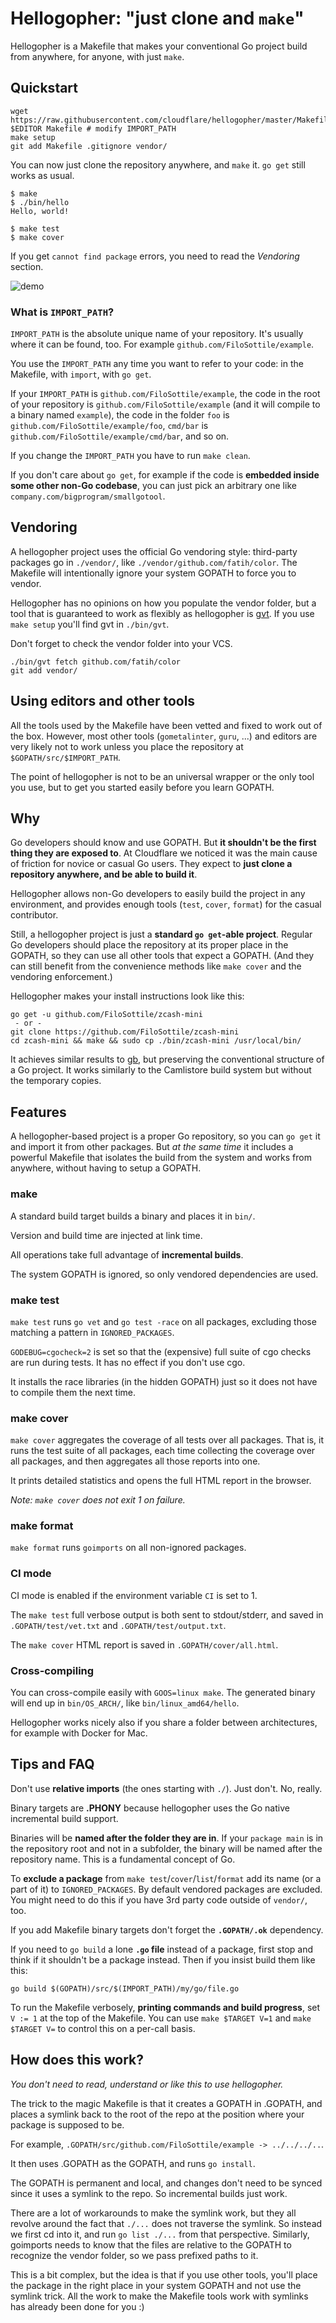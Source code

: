 # Hellogopher: "just clone and `make`"

Hellogopher is a Makefile that makes your conventional Go project build from anywhere, for anyone, with just `make`.

## Quickstart

```
wget https://raw.githubusercontent.com/cloudflare/hellogopher/master/Makefile
$EDITOR Makefile # modify IMPORT_PATH
make setup
git add Makefile .gitignore vendor/
```

You can now just clone the repository anywhere, and `make` it. `go get` still works as usual.

```
$ make
$ ./bin/hello
Hello, world!

$ make test
$ make cover
```

If you get `cannot find package` errors, you need to read the *Vendoring* section.

![demo](https://cloud.githubusercontent.com/assets/1225294/22173691/f2d297ce-dfca-11e6-910f-11b416e4e75a.gif)

### What is `IMPORT_PATH`?

`IMPORT_PATH` is the absolute unique name of your repository. It's usually where it can be found, too. For example `github.com/FiloSottile/example`.

You use the `IMPORT_PATH` any time you want to refer to your code: in the Makefile, with `import`, with `go get`.

If your `IMPORT_PATH` is `github.com/FiloSottile/example`, the code in the root of your repository is `github.com/FiloSottile/example` (and it will compile to a binary named `example`), the code in the folder `foo` is `github.com/FiloSottile/example/foo`, `cmd/bar` is `github.com/FiloSottile/example/cmd/bar`, and so on.

If you change the `IMPORT_PATH` you have to run `make clean`.

If you don't care about `go get`, for example if the code is **embedded inside some other non-Go codebase**, you can just pick an arbitrary one like `company.com/bigprogram/smallgotool`.

## Vendoring

A hellogopher project uses the official Go vendoring style: third-party packages go in `./vendor/`, like `./vendor/github.com/fatih/color`. The Makefile will intentionally ignore your system GOPATH to force you to vendor.

Hellogopher has no opinions on how you populate the vendor folder, but a tool that is guaranteed to work as flexibly as hellogopher is [gvt](https://github.com/FiloSottile/gvt). If you use `make setup` you'll find gvt in `./bin/gvt`.

Don't forget to check the vendor folder into your VCS.

```
./bin/gvt fetch github.com/fatih/color
git add vendor/
```

## Using editors and other tools

All the tools used by the Makefile have been vetted and fixed to work out of the box. However, most other tools (`gometalinter`, `guru`, ...) and editors are very likely not to work unless you place the repository at `$GOPATH/src/$IMPORT_PATH`.

The point of hellogopher is not to be an universal wrapper or the only tool you use, but to get you started easily before you learn GOPATH.

## Why

Go developers should know and use GOPATH. But **it shouldn't be the first thing they are exposed to**. At Cloudflare we noticed it was the main cause of friction for novice or casual Go users. They expect to **just clone a repository anywhere, and be able to build it**.

Hellogopher allows non-Go developers to easily build the project in any environment, and provides enough tools (`test`, `cover`, `format`) for the casual contributor.

Still, a hellogopher project is just a **standard `go get`-able project**. Regular Go developers should place the repository at its proper place in the GOPATH, so they can use all other tools that expect a GOPATH. (And they can still benefit from the convenience methods like `make cover` and the vendoring enforcement.)

Hellogopher makes your install instructions look like this:

```
go get -u github.com/FiloSottile/zcash-mini
 - or -
git clone https://github.com/FiloSottile/zcash-mini
cd zcash-mini && make && sudo cp ./bin/zcash-mini /usr/local/bin/
```

It achieves similar results to [gb](https://getgb.io/), but preserving the conventional structure of a Go project. It works similarly to the Camlistore build system but without the temporary copies.

## Features

A hellogopher-based project is a proper Go repository, so you can `go get` it and import it from other packages.  But *at the same time* it includes a powerful Makefile that isolates the build from the system and works from anywhere, without having to setup a GOPATH.

### make

A standard build target builds a binary and places it in `bin/`.

Version and build time are injected at link time.

All operations take full advantage of **incremental builds**.

The system GOPATH is ignored, so only vendored dependencies are used.

### make test

`make test` runs `go vet` and `go test -race` on all packages, excluding those matching a pattern in `IGNORED_PACKAGES`.

`GODEBUG=cgocheck=2` is set so that the (expensive) full suite of cgo checks are run during tests. It has no effect if you don't use cgo.

It installs the race libraries (in the hidden GOPATH) just so it does not have to compile them the next time.

### make cover

`make cover` aggregates the coverage of all tests over all packages. That is, it runs the test suite of all packages, each time collecting the coverage over all packages, and then aggregates all those reports into one.

It prints detailed statistics and opens the full HTML report in the browser.

*Note: `make cover` does not exit 1 on failure.*

### make format

`make format` runs `goimports` on all non-ignored packages.

### CI mode

CI mode is enabled if the environment variable `CI` is set to 1.

The `make test` full verbose output is both sent to stdout/stderr, and saved in `.GOPATH/test/vet.txt` and `.GOPATH/test/output.txt`.

The `make cover` HTML report is saved in `.GOPATH/cover/all.html`.

### Cross-compiling

You can cross-compile easily with `GOOS=linux make`. The generated binary will end up in `bin/OS_ARCH/`, like `bin/linux_amd64/hello`.

Hellogopher works nicely also if you share a folder between architectures, for example with Docker for Mac.

## Tips and FAQ

Don't use **relative imports** (the ones starting with `./`). Just don't. No, really.

Binary targets are **.PHONY** because hellogopher uses the Go native incremental build support.

Binaries will be **named after the folder they are in**. If your `package main` is in the repository root and not in a subfolder, the binary will be named after the repository name. This is a fundamental concept of Go.

To **exclude a package** from `make test`/`cover`/`list`/`format` add its name (or a part of it) to `IGNORED_PACKAGES`. By default vendored packages are excluded. You might need to do this if you have 3rd party code outside of `vendor/`, too.

If you add Makefile binary targets don't forget the **`.GOPATH/.ok`** dependency.

If you need to `go build` a lone **`.go` file** instead of a package, first stop and think if it shouldn't be a package instead.  Then if you insist build them like this:

```
go build $(GOPATH)/src/$(IMPORT_PATH)/my/go/file.go
```

To run the Makefile verbosely, **printing commands and build progress**, set `V := 1` at the top of the Makefile. You can use `make $TARGET V=1` and `make $TARGET V=` to control this on a per-call basis.

## How does this work?

*You don't need to read, understand or like this to use hellogopher.*

The trick to the magic Makefile is that it creates a GOPATH in .GOPATH, and places a
symlink back to the root of the repo at the position where your package is supposed to be.

For example, `.GOPATH/src/github.com/FiloSottile/example -> ../../../..`.

It then uses .GOPATH as the GOPATH, and runs `go install`.

The GOPATH is permanent and local, and changes don't need to be synced since it uses a symlink to the repo. So incremental builds just work.

There are a lot of workarounds to make the symlink work, but they all revolve around the fact that `./...` does not traverse the symlink. So instead we first cd into it, and run `go list ./...` from that perspective. Similarly, goimports needs to know that the files are relative to the GOPATH to recognize the vendor folder, so we pass prefixed paths to it.

This is a bit complex, but the idea is that if you use other tools, you'll place the package in the right place in your system GOPATH and not use the symlink trick.  All the work to make the Makefile tools work with symlinks has already been done for you :)

